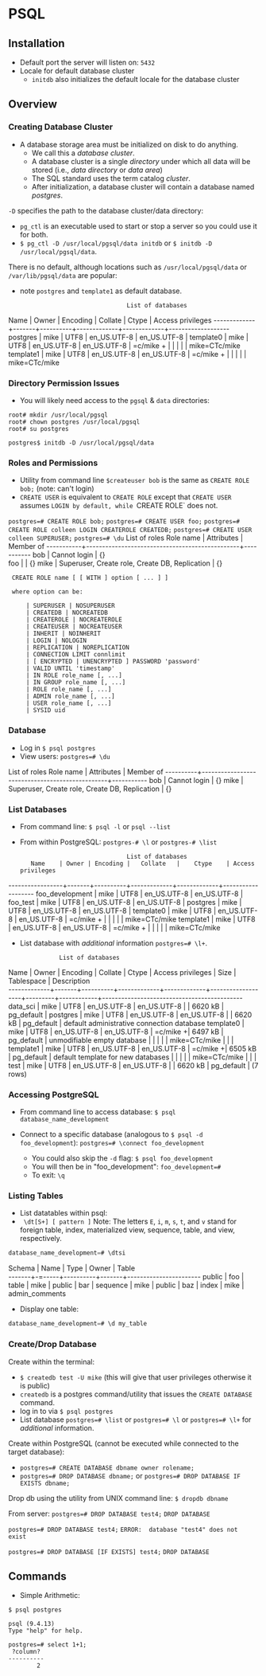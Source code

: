 # PSQL

## Installation

* Default port the server will listen on: `5432`
* Locale for default database cluster
  - `initdb` also initializes the default locale for the database cluster

## Overview

### Creating Database Cluster

* A database storage area must be initialized on disk to do anything.
  - We call this a _database cluster_.
  - A database cluster is a single *directory* under which all data will be stored (i.e., _data directory_ or _data area_)
  - The SQL standard uses the term catalog _cluster_.
  - After initialization, a database cluster will contain a database named _postgres_.

`-D` specifies the path to the database cluster/data directory:

* `pg_ctl` is an executable used to start or stop a server so you could use it for both.
* `$ pg_ctl -D /usr/local/pgsql/data initdb` or `$ initdb -D /usr/local/pgsql/data`.

There is no default, although locations such as `/usr/local/pgsql/data` or `/var/lib/pgsql/data` are popular:
* note `postgres` and `template1` as default database.

                                    List of databases
Name         | Owner | Encoding |   Collate   |    Ctype    | Access privileges
-------------+-------+----------+-------------+-------------+-------------------
postgres     | mike  | UTF8     | en_US.UTF-8 | en_US.UTF-8 |
template0    | mike  | UTF8     | en_US.UTF-8 | en_US.UTF-8 | =c/mike          +
             |       |          |             |             | mike=CTc/mike
template1    | mike  | UTF8     | en_US.UTF-8 | en_US.UTF-8 | =c/mike          +
             |       |          |             |             | mike=CTc/mike

### Directory Permission Issues

* You will likely need access to the `pgsql` & `data` directories:

```
root# mkdir /usr/local/pgsql
root# chown postgres /usr/local/pgsql
root# su postgres

postgres$ initdb -D /usr/local/pgsql/data
```

### Roles and Permissions

* Utility from command line `$createuser bob` is the same as `CREATE ROLE bob;` (note: can't login)
* `CREATE USER` is equivalent to `CREATE ROLE` except that `CREATE USER` assumes `LOGIN by default, while `CREATE ROLE` does not.

`postgres=# CREATE ROLE bob;`
`postgres=# CREATE USER foo;`
`postgres=# CREATE ROLE colleen LOGIN CREATEROLE CREATEDB;`
`postgres=# CREATE USER colleen SUPERUSER;`
`postgres=# \du`
                             List of roles
 Role name |                   Attributes                   | Member of
-----------+------------------------------------------------+-----------
 bob       | Cannot login                                   | {}        
 foo       |                                                | {}
 mike      | Superuser, Create role, Create DB, Replication | {}

```
 CREATE ROLE name [ [ WITH ] option [ ... ] ]

 where option can be:

     | SUPERUSER | NOSUPERUSER
     | CREATEDB | NOCREATEDB
     | CREATEROLE | NOCREATEROLE
     | CREATEUSER | NOCREATEUSER
     | INHERIT | NOINHERIT
     | LOGIN | NOLOGIN
     | REPLICATION | NOREPLICATION
     | CONNECTION LIMIT connlimit
     | [ ENCRYPTED | UNENCRYPTED ] PASSWORD 'password'
     | VALID UNTIL 'timestamp'
     | IN ROLE role_name [, ...]
     | IN GROUP role_name [, ...]
     | ROLE role_name [, ...]
     | ADMIN role_name [, ...]
     | USER role_name [, ...]
     | SYSID uid
```

### Database

* Log in `$ psql postgres`
* View users: `postgres=# \du`

List of roles
Role name |                   Attributes                   | Member of
----------+------------------------------------------------+-----------
bob       | Cannot login                                   | {}
mike      | Superuser, Create role, Create DB, Replication | {}

### List Databases

* From command line: `$ psql -l` or `psql --list`
* From within PostgreSQL: `postgres-# \l` or `postgres-# \list`

                                    List of databases
         Name    | Owner | Encoding |   Collate   |    Ctype    | Access privileges
-----------------+-------+----------+-------------+-------------+-------------------
 foo_development | mike  | UTF8     | en_US.UTF-8 | en_US.UTF-8 |
 foo_test        | mike  | UTF8     | en_US.UTF-8 | en_US.UTF-8 |
 postgres        | mike  | UTF8     | en_US.UTF-8 | en_US.UTF-8 |
 template0       | mike  | UTF8     | en_US.UTF-8 | en_US.UTF-8 | =c/mike          +
                 |       |          |             |             | mike=CTc/mike
 template1       | mike  | UTF8     | en_US.UTF-8 | en_US.UTF-8 | =c/mike          +
                 |       |          |             |             | mike=CTc/mike

* List database with *additional* information `postgres=# \l+`.

                 List of databases
Name         | Owner | Encoding |   Collate   |    Ctype    | Access privileges |  Size   | Tablespace |                Description                 
-------------+-------+----------+-------------+-------------+-------------------+---------+------------+--------------------------------------------
data_sci     | mike  | UTF8     | en_US.UTF-8 | en_US.UTF-8 |                   | 6620 kB | pg_default |
postgres     | mike  | UTF8     | en_US.UTF-8 | en_US.UTF-8 |                   | 6620 kB | pg_default | default administrative connection database
template0    | mike  | UTF8     | en_US.UTF-8 | en_US.UTF-8 | =c/mike          +| 6497 kB | pg_default | unmodifiable empty database
             |       |          |             |             | mike=CTc/mike     |         |            |
template1    | mike  | UTF8     | en_US.UTF-8 | en_US.UTF-8 | =c/mike          +| 6505 kB | pg_default | default template for new databases
             |       |          |             |             | mike=CTc/mike     |         |            |
test         | mike  | UTF8     | en_US.UTF-8 | en_US.UTF-8 |                   | 6620 kB | pg_default |
(7 rows)


### Accessing PostgreSQL

* From command line to access database: `$ psql database_name_development`

* Connect to a specific database (analogous to `$ psql -d foo_development`): `postgres=# \connect foo_development`
  - You could also skip the `-d` flag: `$ psql foo_development`
  - You will then be in "foo_development": `foo_development=#`
  - To exit: `\q`

### Listing Tables

* List datatables within psql:
* ` \dt[S+] [ pattern ]`
Note: The letters `E`, `i`, `m`, `s`, `t`, and `v` stand for foreign table, index, materialized view, sequence, table, and view, respectively.

```sql
database_name_development=# \dtsi
```

Schema | Name  |   Type   | Owner |       Table                       
-------+-=-----+----------+-------+-----------------------
public | foo   | table    | mike  |
public | bar   | sequence | mike  |
public | baz   | index    | mike  | admin_comments

* Display one table:
```sql
database_name_development=# \d my_table
```

### Create/Drop Database

Create within the terminal:
  - `$ createdb test -U mike` (this will give that user privileges otherwise it is public)
  - `createdb` is a postgres command/utility that issues the `CREATE DATABASE` command.
  - log in to via `$ psql postgres`
  - List database `postgres=# \list` or `postgres=# \l` or `postgres=# \l+` for *additional* information.

Create within PostgreSQL (cannot be executed while connected to the target database):
* `postgres=# CREATE DATABASE dbname owner rolename;`
* `postgres=# DROP DATABASE dbname;` or `postgres=# DROP DATABASE IF EXISTS dbname;`

Drop db using the utility from UNIX command line: `$ dropdb dbname`

From server:
`postgres=# DROP DATABASE test4;`
`DROP DATABASE`

`postgres=# DROP DATABASE test4;`
`ERROR:  database "test4" does not exist`

`postgres=# DROP DATABASE [IF EXISTS] test4;`
`DROP DATABASE`

## Commands

* Simple Arithmetic:

`$ psql postgres`
```
psql (9.4.13)
Type "help" for help.

postgres=# select 1+1;
 ?column?
----------
        2
```

<!-- select wb.user_id, (select users.email from users where users.id = wb.user_id) from waste_bags wb where wb.order = true limit 10; -->
